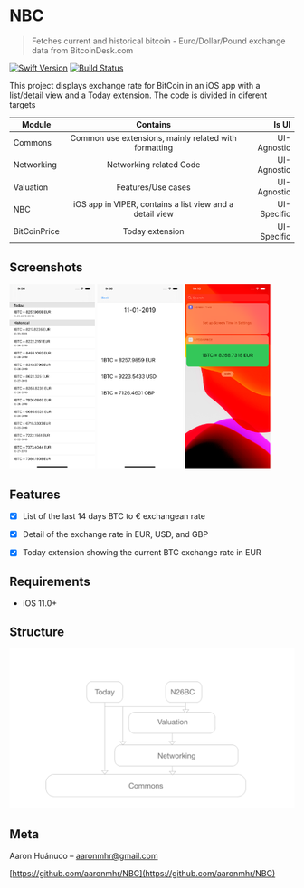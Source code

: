 # NBC
> Fetches current and historical bitcoin - Euro/Dollar/Pound exchange data from BitcoinDesk.com

[![Swift Version][swift-image]][swift-url] [![Build Status](https://travis-ci.com/aaronmhr/NBC.svg?branch=master)](https://travis-ci.com/aaronmhr/NBC)

This project displays exchange rate for BitCoin in an iOS app with a list/detail view and a Today extension. 
The code is divided in diferent targets

| Module        | Contains           | Is UI  |
| ------------- |:-------------:| -----:|
| Commons     | Common use extensions, mainly related with formatting | UI-Agnostic |
| Networking      | Networking related Code      |   UI-Agnostic |
| Valuation | Features/Use cases      |    UI-Agnostic |
| NBC     | iOS app in VIPER, contains a list view and a detail view | UI-Specific |
| BitCoinPrice      | Today extension      |   UI-Specific |


## Screenshots

<img src="Assets/BCList.png" width="30%"> <img src="Assets/BCDetail.png" width="30%"> <img src="Assets/BCTodayExtension.png" width="30%">

## Features

- [x] List of the last 14 days BTC to € exchangean rate
- [x] Detail of the exchange rate in EUR, USD, and GBP
- [x] Today extension showing the current BTC exchange rate in EUR


## Requirements

- iOS 11.0+

## Structure

![Screenshot](Assets/NBC.png)

## Meta

Aaron Huánuco – aaronmhr@gmail.com

[https://github.com/aaronmhr/NBC](https://github.com/aaronmhr/NBC)

[swift-image]:https://img.shields.io/badge/swift-5.0-orange.svg
[swift-url]: https://swift.org/
